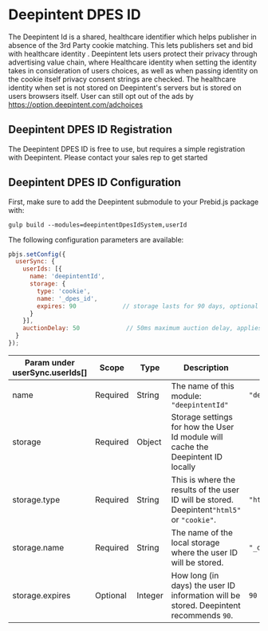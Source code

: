 # Deepintent DPES ID

The Deepintent Id  is a shared, healthcare identifier which helps publisher in absence of the 3rd Party cookie matching. This lets publishers set and bid with healthcare identity . Deepintent lets users protect their privacy through advertising value chain, where Healthcare identity when setting the identity takes in consideration of users choices, as well as when passing identity on the cookie itself privacy consent strings are checked. The healthcare identity when set is not stored on Deepintent's servers but is stored on users browsers itself. User can still opt out of the ads by https://option.deepintent.com/adchoices

## Deepintent DPES ID Registration

The Deepintent DPES ID is free to use, but requires a simple registration with Deepintent. Please contact your sales rep to get started


## Deepintent DPES ID Configuration

First, make sure to add the Deepintent submodule to your Prebid.js package with:

```
gulp build --modules=deepintentDpesIdSystem,userId
```

The following configuration parameters are available:

```javascript
pbjs.setConfig({
  userSync: {
    userIds: [{
      name: 'deepintentId',
      storage: {
        type: 'cookie',          
        name: '_dpes_id',        
        expires: 90             // storage lasts for 90 days, optional if storage type is html5
      }
    }],
    auctionDelay: 50             // 50ms maximum auction delay, applies to all userId modules
  }
});
```

| Param under userSync.userIds[] | Scope | Type | Description | Example |
| --- | --- | --- | --- | --- |
| name | Required | String | The name of this module: `"deepintentId"` | `"deepintentId"` |
| storage | Required | Object | Storage settings for how the User Id module will cache the Deepintent ID locally | |
| storage.type | Required | String | This is where the results of the user ID will be stored. Deepintent`"html5"` or `"cookie"`. | `"html5"` |
| storage.name | Required | String | The name of the local storage where the user ID will be stored. | `"_dpes_id"` |
| storage.expires | Optional | Integer | How long (in days) the user ID information will be stored. Deepintent recommends `90`. | `90` |